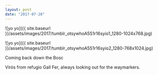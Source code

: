 ```yaml
---
layout: post
date: "2017-07-28"
---
```


![yo yo]({{ site.baseurl }}/assets/images/2017/tumblr_otsywhoA5S1r16syio1_1280-1024x768.jpg)

![yo yo]({{ site.baseurl }}/assets/images/2017/tumblr_otsywhoA5S1r16syio2_1280-768x1024.jpg)

Coming back down the Bosc

Virós from refugio Gall Fer, always looking out for the waymarkers.
